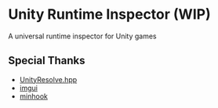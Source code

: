 # Unity Runtime Inspector (WIP)
A universal runtime inspector for Unity games

## Special Thanks
- [UnityResolve.hpp](https://github.com/issuimo/UnityResolve.hpp)
- [imgui](https://github.com/ocornut/imgui)
- [minhook](https://github.com/TsudaKageyu/minhook)